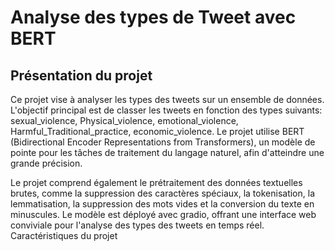# Analyse des types de Tweet avec BERT

## Présentation du projet

Ce projet vise à analyser les types des tweets sur un ensemble de données. L'objectif principal est de classer les tweets en fonction des types suivants: sexual_violence, Physical_violence, emotional_violence, Harmful_Traditional_practice, economic_violence. Le projet utilise BERT (Bidirectional Encoder Representations from Transformers), un modèle de pointe pour les tâches de traitement du langage naturel, afin d'atteindre une grande précision.

Le projet comprend également le prétraitement des données textuelles brutes, comme la suppression des caractères spéciaux, la tokenisation, la lemmatisation, la suppression des mots vides et la conversion du texte en minuscules. Le modèle est déployé avec gradio, offrant une interface web conviviale pour l'analyse des types des tweets en temps réel. Caractéristiques du projet